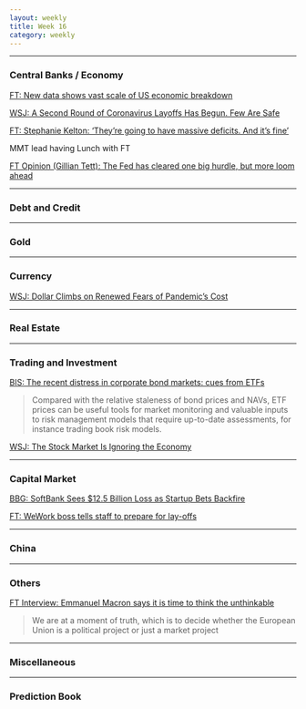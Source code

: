 ```yaml
---
layout: weekly
title: Week 16
category: weekly
---
```


---
### Central Banks / Economy

[FT: New data shows vast scale of US economic breakdown](
https://www.ft.com/content/6361247d-a1df-4a50-b0aa-59395801b3f3)

[WSJ: A Second Round of Coronavirus Layoffs Has Begun. Few Are Safe](
https://www.wsj.com/articles/a-second-round-of-coronavirus-layoffs-has-begun-no-one-is-safe-11586872387)

[FT: Stephanie Kelton: ‘They’re going to have massive deficits. And it’s fine’](
https://www.ft.com/content/ea25934a-7b28-11ea-af44-daa3def9ae03)

MMT lead having Lunch with FT 

[FT Opinion (Gillian Tett): The Fed has cleared one big hurdle, but more loom ahead](
https://www.ft.com/content/a19b428a-7fdf-11ea-82f6-150830b3b99a)


---
### Debt and Credit

---
### Gold

---
### Currency

[WSJ: Dollar Climbs on Renewed Fears of Pandemic’s Cost](
https://www.wsj.com/articles/dollar-climbs-on-renewed-fears-of-pandemics-cost-11586955073)

---
### Real Estate

---
### Trading and Investment

[BIS: The recent distress in corporate bond markets: cues from ETFs](
https://www.bis.org/publ/bisbull06.pdf)

> Compared with the relative staleness of bond prices and NAVs, ETF prices can be useful tools for market monitoring
and valuable inputs to risk management models that require up-to-date assessments, for instance trading
book risk models. 

[WSJ: The Stock Market Is Ignoring the Economy](
https://www.wsj.com/articles/the-stock-market-is-ignoring-the-economy-11587160802)

---
### Capital Market

[BBG: SoftBank Sees $12.5 Billion Loss as Startup Bets Backfire](
https://www.bloomberg.com/news/articles/2020-04-13/softbank-sees-12-5-billion-loss-as-vision-fund-bets-backfire)

[FT: WeWork boss tells staff to prepare for lay-offs](
https://www.ft.com/content/7879c56c-8745-4a3b-92d2-9e0c3cb02096)


---
### China

---
### Others

[FT Interview: Emmanuel Macron says it is time to think the unthinkable](
https://www.ft.com/content/3ea8d790-7fd1-11ea-8fdb-7ec06edeef84)

> We are at a moment of truth, which is to decide whether the
European Union is a political project or just a market project

---
### Miscellaneous

---
### Prediction Book
